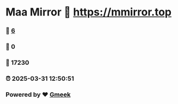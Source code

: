 # Maa Mirror :link: https://mmirror.top 
### :page_facing_up: [6](https://mmirror.top/tag.html) 
### :speech_balloon: 0 
### :hibiscus: 17230 
### :alarm_clock: 2025-03-31 12:50:51 
### Powered by :heart: [Gmeek](https://github.com/Meekdai/Gmeek)
